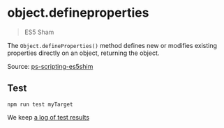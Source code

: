 # object.defineproperties

> ES5 Sham

The `Object.defineProperties()` method defines new or modifies existing properties directly on an object, returning the object.

Source: [ps-scripting-es5shim](https://github.com/EugenTepin/ps-scripting-es5shim/blob/master/lib/Object/defineProperties.js)

## Test

    npm run test myTarget

We keep [a log of test results](./test/results_log.md)


